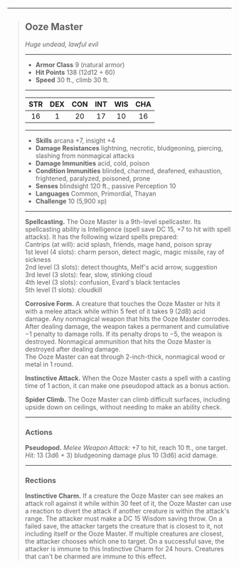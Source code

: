 ***
> ## Ooze Master
> *Huge undead, lawful evil*
> 
> ***
> 
> - **Armor Class** 9 (natural armor)
> - **Hit Points** 138 (12d12 + 60)
> - **Speed** 30 ft., climb 30 ft.
> 
> ***
> 
> |STR|DEX|CON|INT|WIS|CHA|
> |:---:|:---:|:---:|:---:|:---:|:---:|
> |16|1|20|17|10|16|
> 
> ***
> 
> - **Skills** arcana +7, insight +4
> - **Damage Resistances** lightning, necrotic, bludgeoning, piercing, slashing from nonmagical attacks
> - **Damage Immunities** acid, cold, poison
> - **Condition Immunities** blinded, charmed, deafened, exhaustion, frightened, paralyzed, poisoned, prone
> - **Senses** blindsight 120 ft., passive Perception 10
> - **Languages** Common, Primordial, Thayan
> - **Challenge** 10 (5,900 xp)
> 
> ***
> 
> **Spellcasting.** The Ooze Master is a 9th-level spellcaster. Its spellcasting ability is Intelligence (spell save DC 15, +7 to hit with spell attacks). It has the following wizard spells prepared:  
> Cantrips (at will): acid splash, friends, mage hand, poison spray  
> 1st level (4 slots): charm person, detect magic, magic missile, ray of sickness  
> 2nd level (3 slots): detect thoughts, Melf's acid arrow, suggestion  
> 3rd level (3 slots): fear, slow, stinking cloud  
> 4th level (3 slots): confusion, Evard's black tentacles  
> 5th level (1 slots): cloudkill
> 
> **Corrosive Form.** A creature that touches the Ooze Master or hits it with a melee attack while within 5 feet of it takes 9 (2d8) acid damage. Any nonmagical weapon that hits the Ooze Master corrodes. After dealing damage, the weapon takes a permanent and cumulative −1 penalty to damage rolls. If its penalty drops to −5, the weapon is destroyed. Nonmagical ammunition that hits the Ooze Master is destroyed after dealing damage.  
> The Ooze Master can eat through 2-inch-thick, nonmagical wood or metal in 1 round.
> 
> **Instinctive Attack.** When the Ooze Master casts a spell with a casting time of 1 action, it can make one pseudopod attack as a bonus action.
> 
> **Spider Climb.** The Ooze Master can climb difficult surfaces, including upside down on ceilings, without needing to make an ability check.
> 
> ***
> 
> ### Actions
> **Pseudopod.** *Melee Weapon Attack:* +7 to hit, reach 10 ft., one target. *Hit:* 13 (3d6 + 3) bludgeoning damage plus 10 (3d6) acid damage.
> 
> ***
> 
> ### Rections
> **Instinctive Charm.** If a creature the Ooze Master can see makes an attack roll against it while within 30 feet of it, the Ooze Master can use a reaction to divert the attack if another creature is within the attack's range. The attacker must make a DC 15 Wisdom saving throw. On a failed save, the attacker targets the creature that is closest to it, not including itself or the Ooze Master. If multiple creatures are closest, the attacker chooses which one to target. On a successful save, the attacker is immune to this Instinctive Charm for 24 hours. Creatures that can't be charmed are immune to this effect.
